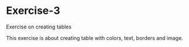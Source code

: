 # Exercise-3
Exercise on creating tables

This exercise is about creating table with colors, text, borders and image.
